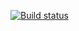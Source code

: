[![Build status](https://ci.appveyor.com/api/projects/status/0gbtsxrp4ixqhmfb?svg=true)](https://ci.appveyor.com/project/Bln2108/taskat-four)

